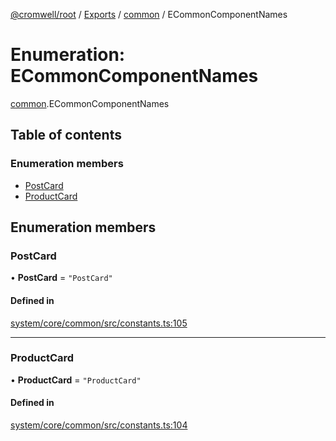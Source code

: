 [@cromwell/root](../README.md) / [Exports](../modules.md) / [common](../modules/common.md) / ECommonComponentNames

# Enumeration: ECommonComponentNames

[common](../modules/common.md).ECommonComponentNames

## Table of contents

### Enumeration members

- [PostCard](common.ECommonComponentNames.md#postcard)
- [ProductCard](common.ECommonComponentNames.md#productcard)

## Enumeration members

### PostCard

• **PostCard** = `"PostCard"`

#### Defined in

[system/core/common/src/constants.ts:105](https://github.com/CromwellCMS/Cromwell/blob/master/system/core/common/src/constants.ts#L105)

___

### ProductCard

• **ProductCard** = `"ProductCard"`

#### Defined in

[system/core/common/src/constants.ts:104](https://github.com/CromwellCMS/Cromwell/blob/master/system/core/common/src/constants.ts#L104)
